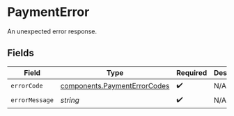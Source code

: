 # PaymentError

An unexpected error response.


## Fields

| Field                                                                        | Type                                                                         | Required                                                                     | Description                                                                  |
| ---------------------------------------------------------------------------- | ---------------------------------------------------------------------------- | ---------------------------------------------------------------------------- | ---------------------------------------------------------------------------- |
| `errorCode`                                                                  | [components.PaymentErrorCodes](../../models/components/paymenterrorcodes.md) | :heavy_check_mark:                                                           | N/A                                                                          |
| `errorMessage`                                                               | *string*                                                                     | :heavy_check_mark:                                                           | N/A                                                                          |